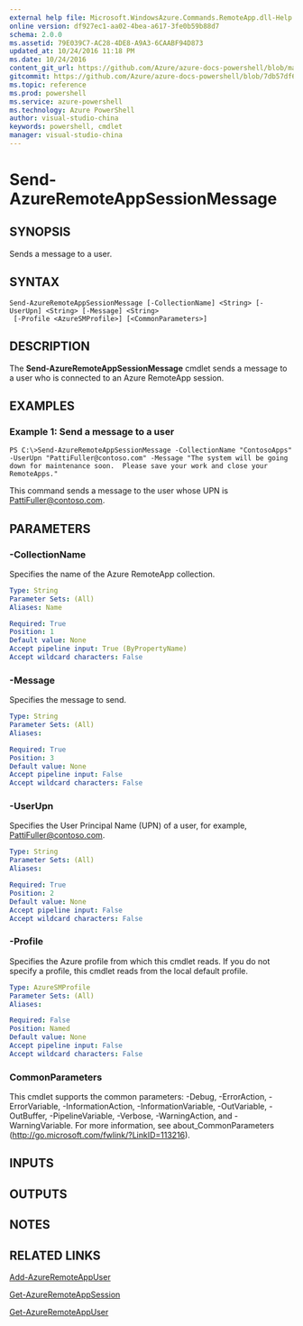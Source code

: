 ```yaml
---
external help file: Microsoft.WindowsAzure.Commands.RemoteApp.dll-Help.xml
online version: df927ec1-aa02-4bea-a617-3fe0b59b88d7
schema: 2.0.0
ms.assetid: 79E039C7-AC28-4DE8-A9A3-6CAABF94D873
updated_at: 10/24/2016 11:18 PM
ms.date: 10/24/2016
content_git_url: https://github.com/Azure/azure-docs-powershell/blob/master/azureps-cmdlets-docs/ServiceManagement/Azure.RemoteApp/v3.0.0/Send-AzureRemoteAppSessionMessage.md
gitcommit: https://github.com/Azure/azure-docs-powershell/blob/7db57df6b5e709a7c001e6de362a1240d7583ae8/azureps-cmdlets-docs/ServiceManagement/Azure.RemoteApp/v3.0.0/Send-AzureRemoteAppSessionMessage.md
ms.topic: reference
ms.prod: powershell
ms.service: azure-powershell
ms.technology: Azure PowerShell
author: visual-studio-china
keywords: powershell, cmdlet
manager: visual-studio-china
---
```


# Send-AzureRemoteAppSessionMessage

## SYNOPSIS
Sends a message to a user.

## SYNTAX

```
Send-AzureRemoteAppSessionMessage [-CollectionName] <String> [-UserUpn] <String> [-Message] <String>
 [-Profile <AzureSMProfile>] [<CommonParameters>]
```

## DESCRIPTION
The **Send-AzureRemoteAppSessionMessage** cmdlet sends a message to a user who is connected to an Azure RemoteApp session.

## EXAMPLES

### Example 1: Send a message to a user
```
PS C:\>Send-AzureRemoteAppSessionMessage -CollectionName "ContosoApps" -UserUpn "PattiFuller@contoso.com" -Message "The system will be going down for maintenance soon.  Please save your work and close your RemoteApps."
```

This command sends a message to the user whose UPN is PattiFuller@contoso.com.

## PARAMETERS

### -CollectionName
Specifies the name of the Azure RemoteApp collection.

```yaml
Type: String
Parameter Sets: (All)
Aliases: Name

Required: True
Position: 1
Default value: None
Accept pipeline input: True (ByPropertyName)
Accept wildcard characters: False
```

### -Message
Specifies the message to send.

```yaml
Type: String
Parameter Sets: (All)
Aliases: 

Required: True
Position: 3
Default value: None
Accept pipeline input: False
Accept wildcard characters: False
```

### -UserUpn
Specifies the User Principal Name (UPN) of a user, for example, PattiFuller@contoso.com.

```yaml
Type: String
Parameter Sets: (All)
Aliases: 

Required: True
Position: 2
Default value: None
Accept pipeline input: False
Accept wildcard characters: False
```

### -Profile
Specifies the Azure profile from which this cmdlet reads.
If you do not specify a profile, this cmdlet reads from the local default profile.

```yaml
Type: AzureSMProfile
Parameter Sets: (All)
Aliases: 

Required: False
Position: Named
Default value: None
Accept pipeline input: False
Accept wildcard characters: False
```

### CommonParameters
This cmdlet supports the common parameters: -Debug, -ErrorAction, -ErrorVariable, -InformationAction, -InformationVariable, -OutVariable, -OutBuffer, -PipelineVariable, -Verbose, -WarningAction, and -WarningVariable. For more information, see about_CommonParameters (http://go.microsoft.com/fwlink/?LinkID=113216).

## INPUTS

## OUTPUTS

## NOTES

## RELATED LINKS

[Add-AzureRemoteAppUser](.\Add-AzureRemoteAppUser.md)

[Get-AzureRemoteAppSession](.\Get-AzureRemoteAppSession.md)

[Get-AzureRemoteAppUser](.\Get-AzureRemoteAppUser.md)


